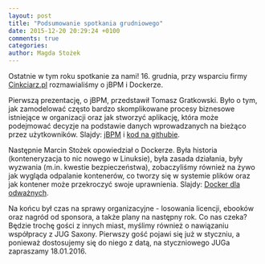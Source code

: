 ```yaml
---
layout: post
title: "Podsumowanie spotkania grudniowego"
date: 2015-12-20 20:29:24 +0100
comments: true
categories: 
author: Magda Stożek
---
```

Ostatnie w tym roku spotkanie za nami! 16. grudnia, przy wsparciu firmy <a href="http://cinkciarz.pl/" target="_blank">Cinkciarz.pl</a> rozmawialiśmy o jBPM i Dockerze.

Pierwszą prezentację, o jBPM, przedstawił Tomasz Gratkowski. Było o tym, jak zamodelować często bardzo skomplikowane procesy biznesowe istniejące w organizacji oraz jak stworzyć aplikację, która może podejmować decyzje na podstawie danych wprowadzanych na bieżąco przez użytkowników. Slajdy: <a href="/files/jbpm.pdf" target="_blank">jBPM</a> i <a href="https://github.com/zielona-gora-jug/spotkanie-2015-12-16-jBPM" target="_blank">kod na githubie</a>.

Następnie Marcin Stożek opowiedział o Dockerze. Była historia (konteneryzacja to nic nowego w Linuksie), była zasada działania, były wyzwania (m.in. kwestie bezpieczeństwa), zobaczyliśmy również na żywo jak wygląda odpalanie kontenerów, co tworzy się w systemie plików oraz jak kontener może przekroczyć swoje uprawnienia. Slajdy: <a href="http://slides.com/perk/docker#/" target="_blank">Docker dla odważnych</a>.

Na końcu był czas na sprawy organizacyjne - losowania licencji, ebooków oraz nagród od sponsora, a także plany na następny rok. Co nas czeka? Będzie trochę gości z innych miast, myślimy również o nawiązaniu współpracy z JUG Saxony. Pierwszy gość pojawi się już w styczniu, a ponieważ dostosujemy się do niego z datą, na styczniowego JUGa zapraszamy 18.01.2016.
